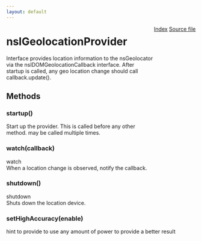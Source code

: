 ```yaml
---
layout: default
---
```

<div class='links' style='float:right'><a href="../index.html">Index</a>
<a href="http://dxr.mozilla.org/mozilla-central/source/xpcom/system/nsIGeolocationProvider.idl">Source file</a>
</div>

# nsIGeolocationProvider #
  
Interface provides location information to the nsGeolocator  
via the nsIDOMGeolocationCallback interface.  After  
startup is called, any geo location change should call  
callback.update().  
  

## Methods ##

### startup() ###
  
Start up the provider.  This is called before any other  
method.  may be called multiple times.  
  

### watch(callback) ###
  
watch  
When a location change is observed, notify the callback.  
  

### shutdown() ###
  
shutdown  
Shuts down the location device.  
  

### setHighAccuracy(enable) ###
  
hint to provide to use any amount of power to provide a better result  
  
